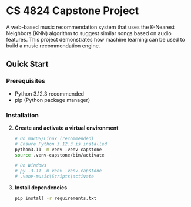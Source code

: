 # CS 4824 Capstone Project 
A web-based music recommendation system that uses the K-Nearest Neighbors (KNN) algorithm to suggest similar songs based on audio features. This project demonstrates how machine learning can be used to build a music recommendation engine.

## Quick Start

### Prerequisites

- Python 3.12.3 recommended
- pip (Python package manager)

### Installation

2. **Create and activate a virtual environment**
   ```bash
   # On macOS/Linux (recommended)
   # Ensure Python 3.12.3 is installed
   python3.11 -m venv .venv-capstone
   source .venv-capstone/bin/activate
   
   # On Windows
   # py -3.11 -m venv .venv-capstone
   # .venv-music\Scripts\activate
   ```

3. **Install dependencies**
   ```bash
   pip install -r requirements.txt
   ```
